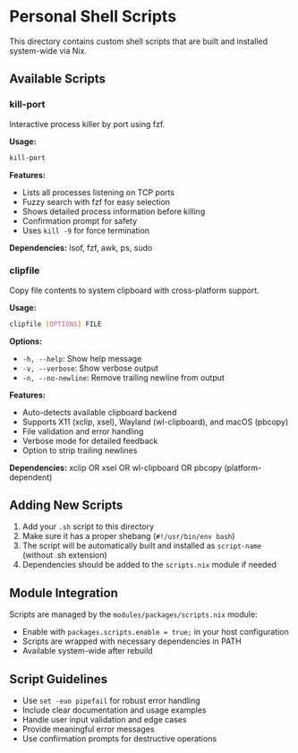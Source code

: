 # Personal Shell Scripts

This directory contains custom shell scripts that are built and installed system-wide via Nix.

## Available Scripts

### kill-port
Interactive process killer by port using fzf.

**Usage:**
```bash
kill-port
```

**Features:**
- Lists all processes listening on TCP ports
- Fuzzy search with fzf for easy selection
- Shows detailed process information before killing
- Confirmation prompt for safety
- Uses `kill -9` for force termination

**Dependencies:** lsof, fzf, awk, ps, sudo

### clipfile
Copy file contents to system clipboard with cross-platform support.

**Usage:**
```bash
clipfile [OPTIONS] FILE
```

**Options:**
- `-h, --help`: Show help message
- `-v, --verbose`: Show verbose output
- `-n, --no-newline`: Remove trailing newline from output

**Features:**
- Auto-detects available clipboard backend
- Supports X11 (xclip, xsel), Wayland (wl-clipboard), and macOS (pbcopy)
- File validation and error handling
- Verbose mode for detailed feedback
- Option to strip trailing newlines

**Dependencies:** xclip OR xsel OR wl-clipboard OR pbcopy (platform-dependent)

## Adding New Scripts

1. Add your `.sh` script to this directory
2. Make sure it has a proper shebang (`#!/usr/bin/env bash`)
3. The script will be automatically built and installed as `script-name` (without .sh extension)
4. Dependencies should be added to the `scripts.nix` module if needed

## Module Integration

Scripts are managed by the `modules/packages/scripts.nix` module:

- Enable with `packages.scripts.enable = true;` in your host configuration
- Scripts are wrapped with necessary dependencies in PATH
- Available system-wide after rebuild

## Script Guidelines

- Use `set -euo pipefail` for robust error handling
- Include clear documentation and usage examples
- Handle user input validation and edge cases
- Provide meaningful error messages
- Use confirmation prompts for destructive operations